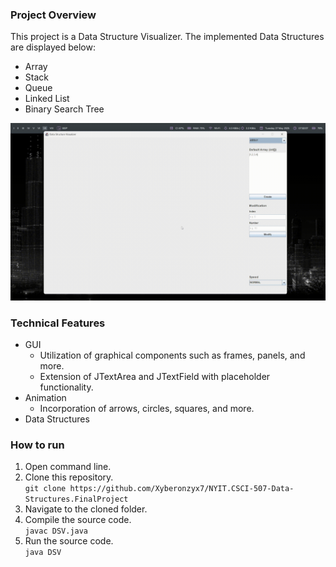 ### Project Overview
This project is a Data Structure Visualizer. The implemented Data Structures are displayed below:
- Array
- Stack
- Queue
- Linked List
- Binary Search Tree

![Project Demo](assets/demo.gif)

### Technical Features
- GUI
  - Utilization of graphical components such as frames, panels, and more.
  - Extension of JTextArea and JTextField with placeholder functionality.
- Animation
  - Incorporation of arrows, circles, squares, and more.
- Data Structures

### How to run
1. Open command line.  
2. Clone this repository.    
   `git clone https://github.com/Xyberonzyx7/NYIT.CSCI-507-Data-Structures.FinalProject`
3. Navigate to the cloned folder.  
4. Compile the source code.  
   `javac DSV.java`
5. Run the source code.  
   `java DSV`
